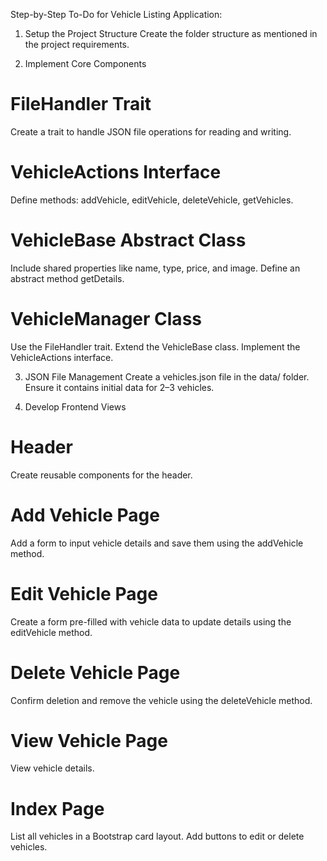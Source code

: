 Step-by-Step To-Do for Vehicle Listing Application:

1. Setup the Project Structure
   Create the folder structure as mentioned in the project requirements.

2. Implement Core Components

# FileHandler Trait

Create a trait to handle JSON file operations for reading and writing.

# VehicleActions Interface

Define methods: addVehicle, editVehicle, deleteVehicle, getVehicles.

# VehicleBase Abstract Class

Include shared properties like name, type, price, and image.
Define an abstract method getDetails.

# VehicleManager Class

Use the FileHandler trait.
Extend the VehicleBase class.
Implement the VehicleActions interface.

3. JSON File Management
   Create a vehicles.json file in the data/ folder.
   Ensure it contains initial data for 2–3 vehicles.

4. Develop Frontend Views

# Header

Create reusable components for the header.

# Add Vehicle Page

Add a form to input vehicle details and save them using the addVehicle method.

# Edit Vehicle Page

Create a form pre-filled with vehicle data to update details using the editVehicle method.

# Delete Vehicle Page

Confirm deletion and remove the vehicle using the deleteVehicle method.

# View Vehicle Page

View vehicle details.

# Index Page

List all vehicles in a Bootstrap card layout.
Add buttons to edit or delete vehicles.
